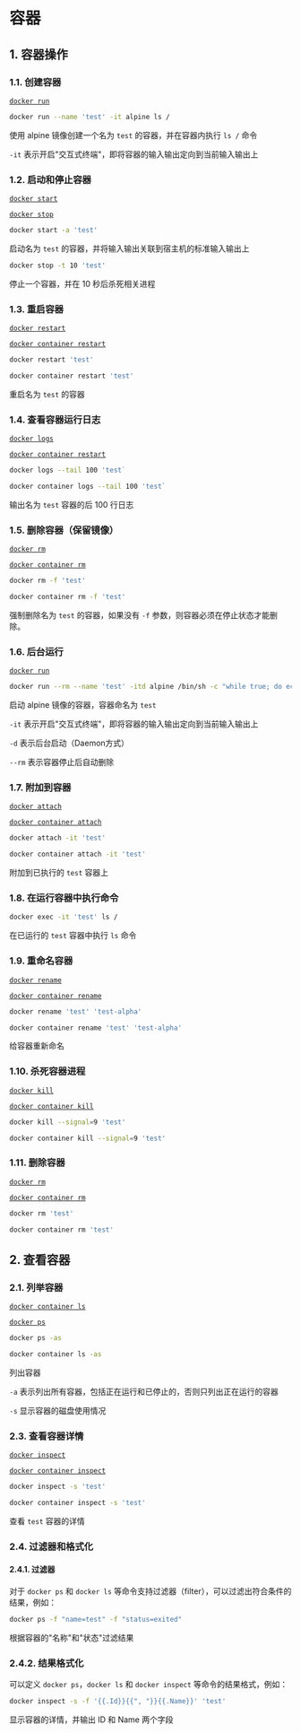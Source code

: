 # 容器

## 1. 容器操作

### 1.1. 创建容器

[`docker run`](https://docs.docker.com/engine/reference/commandline/run/)

```bash
docker run --name 'test' -it alpine ls /
```

使用 alpine 镜像创建一个名为 `test` 的容器，并在容器内执行 `ls /` 命令

`-it` 表示开启"交互式终端"，即将容器的输入输出定向到当前输入输出上

### 1.2. 启动和停止容器

[`docker start`](https://docs.docker.com/engine/reference/commandline/container_start/)

[`docker stop`](https://docs.docker.com/engine/reference/commandline/container_stop/)

```bash
docker start -a 'test'
```

启动名为 `test` 的容器，并将输入输出关联到宿主机的标准输入输出上

```bash
docker stop -t 10 'test'
```

停止一个容器，并在 10 秒后杀死相关进程

### 1.3. 重启容器

[`docker restart`](https://docs.docker.com/engine/reference/commandline/restart/)

[`docker container restart`](https://docs.docker.com/engine/reference/commandline/container_restart/)

```bash
docker restart 'test'
```

```bash
docker container restart 'test'
```

重启名为 `test` 的容器

### 1.4. 查看容器运行日志

[`docker logs`](https://docs.docker.com/engine/reference/commandline/logs/)

[`docker container restart`](https://docs.docker.com/engine/reference/commandline/container_logs/)

```bash
docker logs --tail 100 'test`
```

```bash
docker container logs --tail 100 'test`
```

输出名为 `test` 容器的后 100 行日志

### 1.5. 删除容器（保留镜像）

[`docker rm`](https://docs.docker.com/engine/reference/commandline/rm/)

[`docker container rm`](https://docs.docker.com/engine/reference/commandline/container_rm/)

```bash
docker rm -f 'test'
```

```bash
docker container rm -f 'test'
```

强制删除名为 `test` 的容器，如果没有 `-f` 参数，则容器必须在停止状态才能删除。

### 1.6. 后台运行

[`docker run`](https://docs.docker.com/engine/reference/commandline/run/)

```bash
docker run --rm --name 'test' -itd alpine /bin/sh -c "while true; do echo hello world; sleep 1; done"
```

启动 alpine 镜像的容器，容器命名为 `test`

`-it` 表示开启"交互式终端"，即将容器的输入输出定向到当前输入输出上

`-d` 表示后台启动（Daemon方式）

`--rm` 表示容器停止后自动删除

### 1.7. 附加到容器

[`docker attach`](https://docs.docker.com/engine/reference/commandline/attach/)

[`docker container attach`](https://docs.docker.com/engine/reference/commandline/container_attach/)

```bash
docker attach -it 'test'
```

```bash
docker container attach -it 'test'
```

附加到已执行的 `test` 容器上

### 1.8. 在运行容器中执行命令

```bash
docker exec -it 'test' ls /
```

在已运行的 `test` 容器中执行 `ls` 命令

### 1.9. 重命名容器

[`docker rename`](https://docs.docker.com/engine/reference/commandline/rename/)

[`docker container rename`](https://docs.docker.com/engine/reference/commandline/container_rename/)

```bash
docker rename 'test' 'test-alpha'
```

```bash
docker container rename 'test' 'test-alpha'
```

给容器重新命名

### 1.10. 杀死容器进程

[`docker kill`](https://docs.docker.com/engine/reference/commandline/kill/)

[`docker container kill`](https://docs.docker.com/engine/reference/commandline/container_kill/)

```bash
docker kill --signal=9 'test'
```

```bash
docker container kill --signal=9 'test'
```

### 1.11. 删除容器

[`docker rm`](https://docs.docker.com/engine/reference/commandline/rm/)

[`docker container rm`](https://docs.docker.com/engine/reference/commandline/container_rm/)

```bash
docker rm 'test'
```

```bash
docker container rm 'test'
```

## 2. 查看容器

### 2.1. 列举容器

[`docker container ls`](https://docs.docker.com/engine/reference/commandline/container_ls/)

[`docker ps`](https://docs.docker.com/engine/reference/commandline/ps/)

```bash
docker ps -as
```

```bash
docker container ls -as
```

列出容器

`-a` 表示列出所有容器，包括正在运行和已停止的，否则只列出正在运行的容器

`-s` 显示容器的磁盘使用情况

### 2.3. 查看容器详情

[`docker inspect`](https://docs.docker.com/engine/reference/commandline/inspect/)

[`docker container inspect`](https://docs.docker.com/engine/reference/commandline/container_inspect/)

```bash
docker inspect -s 'test'
```

```bash
docker container inspect -s 'test'
```

查看 `test` 容器的详情

### 2.4. 过滤器和格式化

#### 2.4.1. 过滤器

对于 `docker ps` 和 `docker ls` 等命令支持过滤器（filter），可以过滤出符合条件的结果，例如：

```bash
docker ps -f "name=test" -f "status=exited"
```

根据容器的"名称"和"状态"过滤结果

### 2.4.2. 结果格式化

可以定义 `docker ps`，`docker ls` 和 `docker inspect` 等命令的结果格式，例如：

```bash
docker inspect -s -f '{{.Id}}{{", "}}{{.Name}}' 'test'
```

显示容器的详情，并输出 ID 和 Name 两个字段

